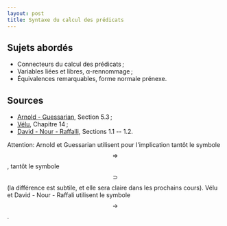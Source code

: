 ```yaml
---
layout: post
title: Syntaxe du calcul des prédicats
---
```


## Sujets abordés 

* Connecteurs du calcul des prédicats ;
* Variables liées et libres, α-rennommage ;
* Équivalences remarquables, forme normale prénexe.


## Sources


* [Arnold - Guessarian](../#bibliographie), Section 5.3 ;
* [Vélu](../#bibliographie), Chapitre 14 ;
* [David - Nour - Raffalli](../#bibliographie), Sections 1.1 -- 1.2.

Attention: Arnold et Guessarian utilisent pour l'implication tantôt le
symbole $$⇒$$, tantôt le symbole $$⊃$$ (la différence est subtile, et
elle sera claire dans les prochains cours). Vélu et David - Nour -
Raffali utilisent le symbole $$→$$.
